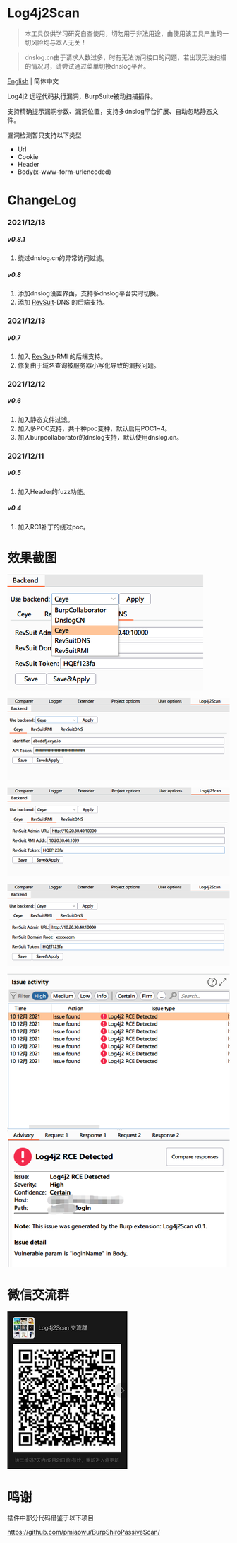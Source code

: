 # Log4j2Scan

> 本工具仅供学习研究自查使用，切勿用于非法用途，由使用该工具产生的一切风险均与本人无关！

> dnslog.cn由于请求人数过多，时有无法访问接口的问题，若出现无法扫描的情况时，请尝试通过菜单切换dnslog平台。

[English](./README.md) | 简体中文

Log4j2 远程代码执行漏洞，BurpSuite被动扫描插件。

支持精确提示漏洞参数、漏洞位置，支持多dnslog平台扩展、自动忽略静态文件。

漏洞检测暂只支持以下类型
- Url
- Cookie
- Header
- Body(x-www-form-urlencoded)

# ChangeLog
### 2021/12/13
##### v0.8.1
1. 绕过dnslog.cn的异常访问过滤。
##### v0.8
1. 添加dnslog设置界面，支持多dnslog平台实时切换。
2. 添加 [RevSuit](https://github.com/Li4n0/revsuit/)-DNS 的后端支持。
### 2021/12/13
##### v0.7
1. 加入 [RevSuit](https://github.com/Li4n0/revsuit/)-RMI 的后端支持。
2. 修复由于域名查询被服务器小写化导致的漏报问题。
### 2021/12/12
##### v0.6
1. 加入静态文件过滤。
2. 加入多POC支持，共十种poc变种，默认启用POC1~4。
3. 加入burpcollaborator的dnslog支持，默认使用dnslog.cn。
### 2021/12/11
##### v0.5
1. 加入Header的fuzz功能。
##### v0.4
1. 加入RC1补丁的绕过poc。

# 效果截图

![](screenshots/backends.png)

![](screenshots/ceye_backend.png)

![](screenshots/revsuit_rmi_backend.png)

![](screenshots/revsuit_dns_backend.png)

![](screenshots/detected.png)



# 微信交流群

![](wx_group_qrcode.png)

# 鸣谢
插件中部分代码借鉴于以下项目

https://github.com/pmiaowu/BurpShiroPassiveScan/
